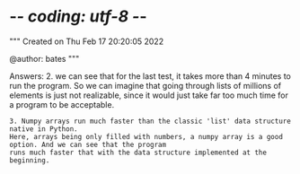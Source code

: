 # -*- coding: utf-8 -*-
"""
Created on Thu Feb 17 20:20:05 2022

@author: bates
"""

Answers:
    2. we can see that for the last test, it takes more than 4 minutes to run the program. So we can imagine that
    going through lists of millions of elements is just not realizable, since it would just take far too much
    time for a program to be acceptable.
    
    
    3. Numpy arrays run much faster than the classic 'list' data structure native in Python. 
    Here, arrays being only filled with numbers, a numpy array is a good option. And we can see that the program 
    runs much faster that with the data structure implemented at the beginning. 
    